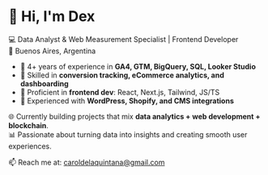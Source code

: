 # 👋 Hi, I'm Dex  

💻 Data Analyst & Web Measurement Specialist | Frontend Developer  
📍 Buenos Aires, Argentina  

- 🔹 4+ years of experience in **GA4, GTM, BigQuery, SQL, Looker Studio**  
- 🔹 Skilled in **conversion tracking, eCommerce analytics, and dashboarding**  
- 🔹 Proficient in **frontend dev**: React, Next.js, Tailwind, JS/TS  
- 🔹 Experienced with **WordPress, Shopify, and CMS integrations**  

🌐 Currently building projects that mix **data analytics + web development + blockchain**.  
📊 Passionate about turning data into insights and creating smooth user experiences.  

📫 Reach me at: caroldelaquintana@gmail.com  

